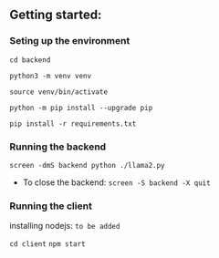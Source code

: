 ## Getting started:

### Seting up the environment
`cd backend`

`python3 -m venv venv`

`source venv/bin/activate`

`python -m pip install --upgrade pip`

`pip install -r requirements.txt`

### Running the backend
`screen -dmS backend python ./llama2.py`

* To close the backend: `screen -S backend -X quit`




### Running the client 

installing nodejs: `to be added`

`cd client`
`npm start`



